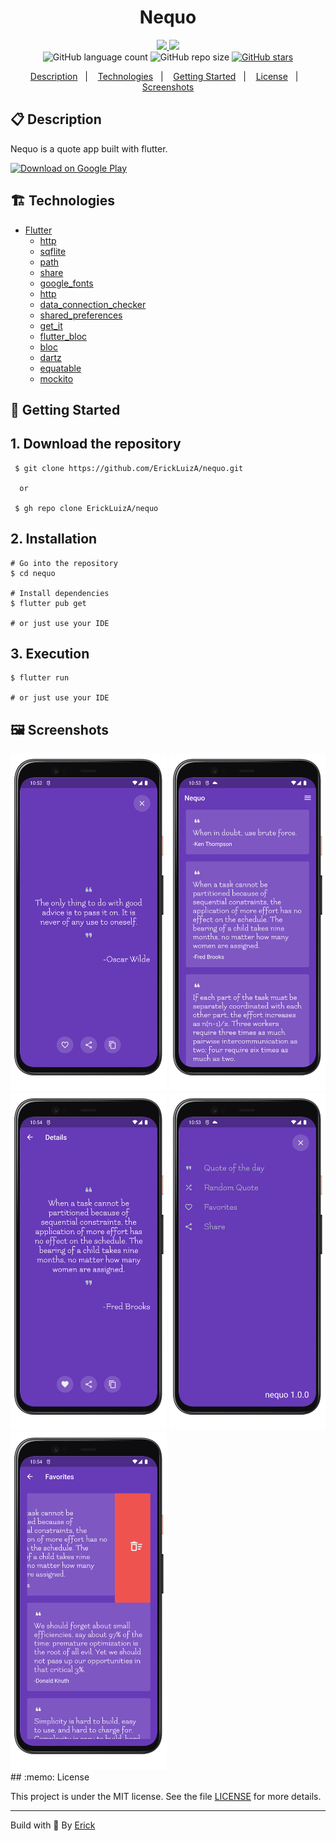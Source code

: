<h1 align="center"> Nequo </h1>

<p align="center">
  <a href="https://github.com/ErickLuizA/nequo/graphs/commit-activity" alt="Maintenance">
    <img src="https://img.shields.io/badge/Maintained%3F-yes-1EAE72.svg" />
  </a>

  <a href="./LICENSE" alt="License: MIT">
    <img src="https://img.shields.io/badge/License-MIT-1EAE72.svg" />
  </a>

<br/>

<img alt="GitHub language count" src="https://img.shields.io/github/languages/count/ErickLuizA/nequo?color=blue">

<img alt="GitHub repo size" src="https://img.shields.io/github/repo-size/ErickLuizA/nequo">

<a href="https://github.com/ErickLuizA/nequo/stargazers">
  <img alt="GitHub stars" src="https://img.shields.io/github/stars/ErickLuizA/nequo?style=social">
</a>

<p align="center">
  <a href="#clipboard-description">Description</a>&nbsp;&nbsp;&nbsp;|&nbsp;&nbsp;&nbsp;
  <a href="#building_construction-technologies">Technologies</a>&nbsp;&nbsp;&nbsp;|&nbsp;&nbsp;&nbsp;
  <a href="#rocket-getting-started">Getting Started</a>&nbsp;&nbsp;&nbsp;|&nbsp;&nbsp;&nbsp;
  <a href="#memo-license">License</a>&nbsp;&nbsp;&nbsp;|&nbsp;&nbsp;&nbsp;
  <a href="#framed_picture-screenshots">Screenshots</a>
</p>

## :clipboard: Description

Nequo is a quote app built with flutter.

<a href="https://play.google.com/store/apps/details?id=com.deverick.nequo">
  <img src="https://play.google.com/intl/en_us/badges/images/generic/en_badge_web_generic.png" alt="Download on Google Play" height="100">
</a>


## :building_construction: Technologies

- [Flutter](https://flutter.dev/)
  - [http](https://pub.dev/packages/http)
  - [sqflite](https://pub.dev/packages/sqflite)
  - [path](https://pub.dev/packages/path)
  - [share](https://pub.dev/packages/share)
  - [google_fonts](https://pub.dev/packages/google_fonts)
  - [http](https://pub.dev/packages/http)
  - [data_connection_checker](https://pub.dev/packages/data_connection_checker)
  - [shared_preferences](https://pub.dev/packages/shared_preferences)
  - [get_it](https://pub.dev/packages/get_it)
  - [flutter_bloc](https://pub.dev/packages/flutter_bloc)
  - [bloc](https://pub.dev/packages/bloc)
  - [dartz](https://pub.dev/packages/dartz)
  - [equatable](https://pub.dev/packages/equatable)
  - [mockito](https://pub.dev/packages/mockito)


## :rocket: Getting Started

## 1. Download the repository

```shell
 $ git clone https://github.com/ErickLuizA/nequo.git
  
  or 

 $ gh repo clone ErickLuizA/nequo
```

## 2. Installation

```shell
# Go into the repository
$ cd nequo

# Install dependencies
$ flutter pub get 

# or just use your IDE
```

## 3. Execution

```shell
$ flutter run

# or just use your IDE
```


## :framed_picture: Screenshots

<div>
  <img alt="Nequo Screen" src="./.github/qod.png"  width="250"/>
  <img alt="Nequo Screen" src="./.github/home.png"  width="250"/>
  <img alt="Nequo Screen" src="./.github/details.png"  width="250"/>
  <img alt="Nequo Screen" src="./.github/drawer.png"  width="250"/>
  <img alt="Nequo Screen" src="./.github/favorites.png"  width="250"/>
</div>
## :memo: License



This project is under the MIT license. See the file [LICENSE](LICENSE) for more details.

---

Build with 💙 By [Erick](https://www.linkedin.com/in/erick-luiz-47151a1a4/)
